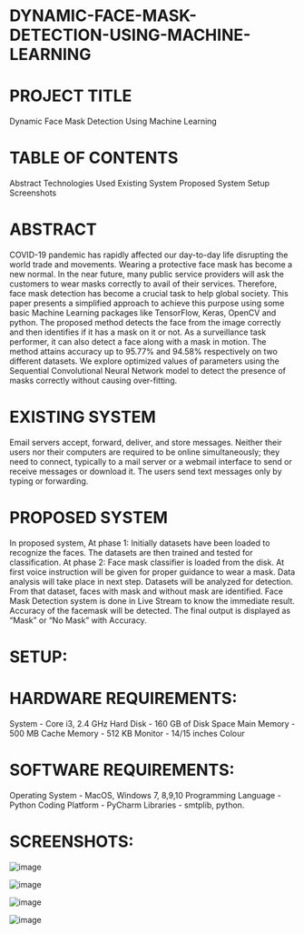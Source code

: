 # DYNAMIC-FACE-MASK-DETECTION-USING-MACHINE-LEARNING

# PROJECT TITLE

Dynamic Face Mask Detection Using Machine Learning

# TABLE OF CONTENTS

Abstract
Technologies Used
Existing System
Proposed System
Setup
Screenshots


# ABSTRACT

COVID-19 pandemic has rapidly affected our day-to-day life disrupting the world trade and movements. Wearing a protective face mask has become a new normal. In the near future, many public service providers will ask the customers to wear masks correctly to avail of their services. Therefore, face mask detection has become a crucial task to help global society. This paper presents a simplified approach to achieve this purpose using some basic Machine Learning packages like TensorFlow, Keras, OpenCV and python. 
The proposed method detects the face from the image correctly and then identifies if it has a mask on it or not. As a surveillance task performer, it can also detect a face along with a mask in motion. The method attains accuracy up to 95.77% and 94.58% respectively on two different datasets. We explore optimized values of parameters using the Sequential Convolutional Neural Network model to detect the presence of masks correctly without causing over-fitting.


# EXISTING SYSTEM

Email servers accept, forward, deliver, and store messages. Neither their users nor their computers are required to be online simultaneously; they need to connect, typically to a mail server or a webmail interface to send or receive messages or download it. The users send text messages only by typing or forwarding.

# PROPOSED SYSTEM

In proposed system, 
At phase 1: Initially datasets have been loaded to recognize the faces. The datasets are then trained and tested for classification.
At phase 2: Face mask classifier is loaded from the disk. At first voice instruction will be given for proper guidance to wear a mask. Data analysis will take place in next step. Datasets will be analyzed for detection. From that dataset, faces with mask and without mask are identified. Face Mask Detection system is done in Live Stream to know the immediate result. Accuracy of the facemask will be detected. The final output is displayed as “Mask” or “No Mask” with Accuracy.

# SETUP:

# HARDWARE REQUIREMENTS:

System - Core i3, 2.4 GHz
Hard Disk - 160 GB of Disk Space
Main Memory - 500 MB
Cache Memory - 512 KB
Monitor - 14/15 inches Colour

# SOFTWARE REQUIREMENTS:

Operating System - MacOS, Windows 7, 8,9,10
Programming Language - Python
Coding Platform - PyCharm
Libraries - smtplib, python.


# SCREENSHOTS:


![image](https://user-images.githubusercontent.com/84370672/205864098-1c2e90aa-98d1-40fa-84da-3097106e091c.png)

![image](https://user-images.githubusercontent.com/84370672/205864567-dce724f5-fa3a-4490-9443-0f3429dc1999.png)

![image](https://user-images.githubusercontent.com/84370672/205864633-ac3d7481-58a0-4924-876a-41c0dcd694b4.png)

![image](https://user-images.githubusercontent.com/84370672/205864811-ad75eb25-26bb-4ab3-9c6d-f88723b6514a.png)








